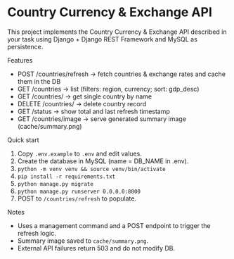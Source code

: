 # Country Currency & Exchange API
This project implements the Country Currency & Exchange API described in your task using Django + Django REST Framework and MySQL as persistence.


Features
- POST /countries/refresh -> fetch countries & exchange rates and cache them in the DB
- GET /countries -> list (filters: region, currency; sort: gdp_desc)
- GET /countries/<name> -> get single country by name
- DELETE /countries/<name> -> delete country record
- GET /status -> show total and last refresh timestamp
- GET /countries/image -> serve generated summary image (cache/summary.png)


Quick start
1. Copy `.env.example` to `.env` and edit values.
2. Create the database in MySQL (name = DB_NAME in .env).
3. `python -m venv venv && source venv/bin/activate`
4. `pip install -r requirements.txt`
5. `python manage.py migrate`
6. `python manage.py runserver 0.0.0.0:8000`
7. POST to `/countries/refresh` to populate.


Notes
- Uses a management command and a POST endpoint to trigger the refresh logic.
- Summary image saved to `cache/summary.png`.
- External API failures return 503 and do not modify DB.